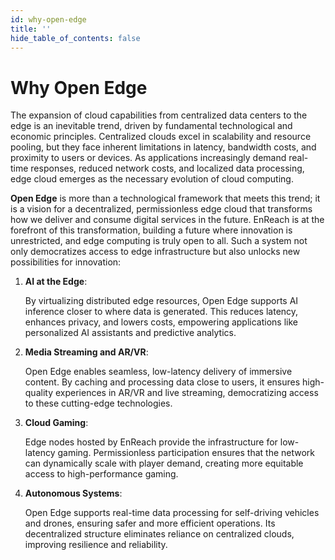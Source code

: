 ```yaml
---
id: why-open-edge
title: ''
hide_table_of_contents: false
---
```


# Why Open Edge

The expansion of cloud capabilities from centralized data centers to the edge is an inevitable trend, driven by fundamental technological and economic principles. Centralized clouds excel in scalability and resource pooling, but they face inherent limitations in latency, bandwidth costs, and proximity to users or devices. As applications increasingly demand real-time responses, reduced network costs, and localized data processing, edge cloud emerges as the necessary evolution of cloud computing.

**Open Edge** is more than a technological framework that meets this trend; it is a vision for a decentralized, permissionless edge cloud that transforms how we deliver and consume digital services in the future. EnReach is at the forefront of this transformation, building a future where innovation is unrestricted, and edge computing is truly open to all. Such a system not only democratizes access to edge infrastructure but also unlocks new possibilities for innovation:

1.  **AI at the Edge**:

    By virtualizing distributed edge resources, Open Edge supports AI inference closer to where data is generated. This reduces latency, enhances privacy, and lowers costs, empowering applications like personalized AI assistants and predictive analytics.
2.  **Media Streaming and AR/VR**:

    Open Edge enables seamless, low-latency delivery of immersive content. By caching and processing data close to users, it ensures high-quality experiences in AR/VR and live streaming, democratizing access to these cutting-edge technologies.
3.  **Cloud Gaming**:

    Edge nodes hosted by EnReach provide the infrastructure for low-latency gaming. Permissionless participation ensures that the network can dynamically scale with player demand, creating more equitable access to high-performance gaming.
4.  **Autonomous Systems**:

    Open Edge supports real-time data processing for self-driving vehicles and drones, ensuring safer and more efficient operations. Its decentralized structure eliminates reliance on centralized clouds, improving resilience and reliability.
